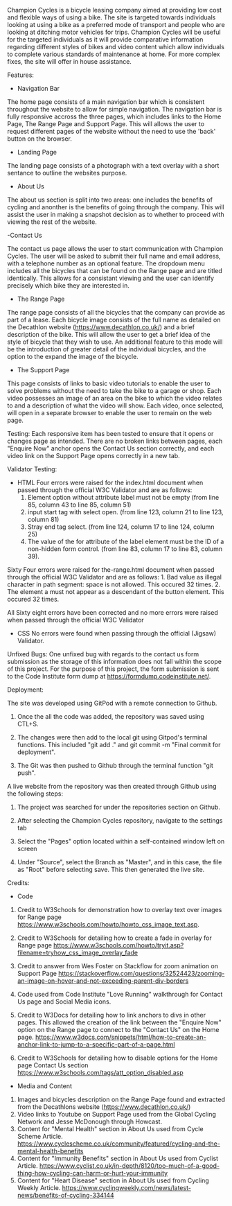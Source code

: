 Champion Cycles is a bicycle leasing company aimed at providing low cost and flexible ways of using a bike. The site is targeted towards individuals looking at using a bike as a preferred mode of transport and people who are looking at ditching motor vehicles for trips. Champion Cycles will be useful for the targeted individuals as it will provide comparative information regarding different styles of bikes and video content which allow individuals to complete various standards of maintenance at home. For more complex fixes, the site will offer in house assistance.

Features:
- Navigation Bar

The home page consists of a main navigation bar which is consistent throughout the website to allow for simple navigation. The navigation bar is fully responsive accross the three pages, which includes links to the Home Page, The Range Page and Support Page. This will allows the user to request different pages of the website without the need to use the 'back' button on the browser.

- Landing Page

The landing page consists of a photograph with a text overlay with a short sentance to outline the websites purpose. 

- About Us

The about us section is split into two areas: one includes the benefits of cycling and anonther is the benefits of going through the company. This will assist the user in making a snapshot decision as to whether to proceed with viewing the rest of the website.

-Contact Us

The contact us page allows the user to start communication with Champion Cycles. The user will be asked to submit their full name and email address, with a telephone number as an optional feature. The dropdown menu includes all the bicycles that can be found on the Range page and are titled identically. This allows for a consistant viewing and the user can identify precisely which bike they are interested in.

- The Range Page

The range page consists of all the bicycles that the company can provide as part of a lease. Each bicycle image consists of the full name as detailed on the Decathlon website (https://www.decathlon.co.uk/) and a brief description of the bike. This will allow the user to get a brief idea of the style of bicycle that they wish to use. An additional feature to this mode will be the introduction of greater detail of the individual bicycles, and the option to the expand the image of the bicycle.

- The Support Page

This page consists of links to basic video tutorials to enable the user to solve problems without the need to take the bike to a garage or shop. Each video possesses an image of an area on the bike to which the video relates to and a description of what the video will show. Each video, once selected, will open in a separate browser to enable the user to remain on the web page.

Testing:
Each responsive item has been tested to ensure that it opens or changes page as intended. There are no broken links between pages, each "Enquire Now" anchor opens the Contact Us section correctly, and each video link on the Support Page opens correctly in a new tab.

Validator Testing:
- HTML
Four errors were raised for the index.html document when passed through the official W3C Validator and are as follows:
    1. Element option without attribute label must not be empty (from line 85, column 43 to line 85, column 51)
    2.  input start tag with select open. (from line 123, column 21 to line 123, column 81)
    3.  Stray end tag select. (from line 124, column 17 to line 124, column 25)
    4. The value of the for attribute of the label element must be the ID of a non-hidden form control. (from line 83, column 17 to line 83, column 39).

Sixty Four errors were raised for the-range.html document when passed through the official W3C Validator and are as follows:
    1. Bad value as illegal character in path segment: space is not allowed. This occured 32 times.
    2. The element a must not appear as a descendant of the button element. This occured 32 times.

All Sixty eight errors have been corrected and no more errors were raised when passed through the official W3C Validator

- CSS
No errors were found when passing through the official (Jigsaw) Validator.

Unfixed Bugs:
One unfixed bug with regards to the contact us form submission as the storage of this information does not fall within the scope of this project. For the purpose of this project, the form submission is sent to the Code Institute form dump at https://formdump.codeinstitute.net/.

Deployment:

The site was developed using GitPod with a remote connection to Github.

1. Once the all the code was added, the repository was saved using CTL+S.

2. The changes were then add to the local git using Gitpod's terminal functions. This included "git add ." and git commit -m "Final commit for deployment".

3. The Git was then pushed to Github through the terminal function "git push".

A live website from the repository was then created through Github using the following steps:

1. The project was searched for under the repositories section on Github.

2. After selecting the Champion Cycles repository, navigate to the settings tab

3. Select the "Pages" option located within a self-contained window left on screen

4. Under "Source", select the Branch as "Master", and in this case, the file as "Root" before selecting save. This then generated the live site.

Credits:
- Code
1. Credit to W3Schools for demonstration how to overlay text over images for Range page https://www.w3schools.com/howto/howto_css_image_text.asp.

2. Credit to W3Schools for detailing how to create a fade in overlay for Range page https://www.w3schools.com/howto/tryit.asp?filename=tryhow_css_image_overlay_fade

3. Credit to answer from Wes Foster on Stackflow for zoom animation on Support Page https://stackoverflow.com/questions/32524423/zooming-an-image-on-hover-and-not-exceeding-parent-div-borders

4. Code used from Code Institute "Love Running" walkthrough for Contact Us page and Social Media icons.

5. Credit to W3Docs for detailing how to link anchors to divs in other pages. This allowed the creation of the link between the "Enquire Now" option on the Range page to connect to the "Contact Us" on the Home page. https://www.w3docs.com/snippets/html/how-to-create-an-anchor-link-to-jump-to-a-specific-part-of-a-page.html

6. Credit to W3Schools for detailing how to disable options for the Home page Contact Us section https://www.w3schools.com/tags/att_option_disabled.asp

- Media and Content
1. Images and bicycles description on the Range Page found and extracted from the Decathlons website (https://www.decathlon.co.uk/)
2. Video links to Youtube on Support Page used from the Global Cycling Network and Jesse McDonough through Howcast.
3. Content for "Mental Health" section in About Us used from Cycle Scheme Article. https://www.cyclescheme.co.uk/community/featured/cycling-and-the-mental-health-benefits
4. Content for "Immunity Benefits" section in About Us used from Cyclist Article. https://www.cyclist.co.uk/in-depth/8120/too-much-of-a-good-thing-how-cycling-can-harm-or-hurt-your-immunity
5. Content for "Heart Disease" section in About Us used from Cycling Weekly Article. https://www.cyclingweekly.com/news/latest-news/benefits-of-cycling-334144